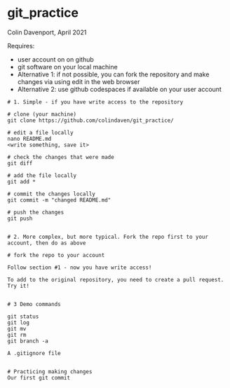 # git_practice

Colin Davenport, April 2021


Requires:
 - user account on on github
 - git software on your local machine 
 - Alternative 1: if not possible, you can fork the repository and make changes via using edit in the web browser
 - Alternative 2: use github codespaces if available on your user account

```
# 1. Simple - if you have write access to the repository

# clone (your machine)
git clone https://github.com/colindaven/git_practice/

# edit a file locally
nano README.md
<write something, save it>

# check the changes that were made
git diff

# add the file locally
git add *

# commit the changes locally
git commit -m "changed README.md"

# push the changes
git push


# 2. More complex, but more typical. Fork the repo first to your account, then do as above

# fork the repo to your account

Follow section #1 - now you have write access!

To add to the original repository, you need to create a pull request. Try it!


# 3 Demo commands

git status
git log
git mv
git rm
git branch -a 

A .gitignore file
```







```

# Practicing making changes
Our first git commit 
```

